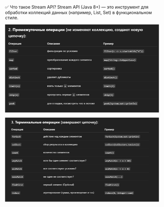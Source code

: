 ✅ Что такое Stream API?
Stream API (Java 8+) — это инструмент для обработки коллекций данных (например, List, Set)
в функциональном стиле.

![img.png](img.png)

![img_1.png](img_1.png)